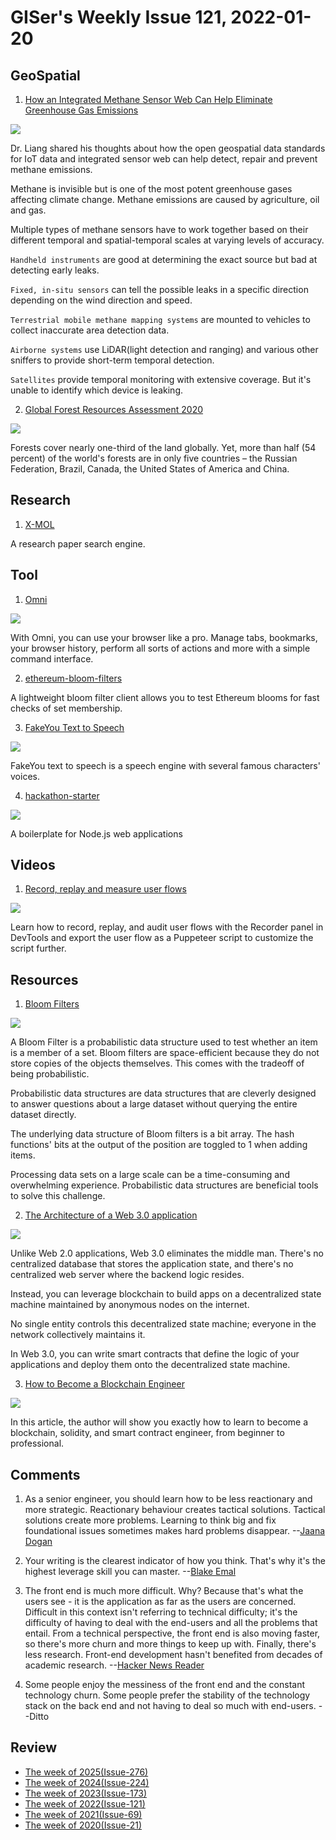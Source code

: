# GISer's Weekly Issue 121, 2022-01-20

## GeoSpatial

1. [How an Integrated Methane Sensor Web Can Help Eliminate Greenhouse Gas Emissions](https://sensorup.com/blog/how-an-integrated-methane-sensor-web-can-help-eliminate-greenhouse-gas-emissions/#/)

![](https://sensorup.com/wp-content/uploads/2021/12/Graph.jpg)

Dr. Liang shared his thoughts about how the open geospatial data standards for IoT data and integrated sensor web can help detect, repair and prevent methane emissions.

Methane is invisible but is one of the most potent greenhouse gases affecting climate change. Methane emissions are caused by agriculture, oil and gas.

Multiple types of methane sensors have to work together based on their different temporal and spatial-temporal scales at varying levels of accuracy.

`Handheld instruments` are good at determining the exact source but bad at detecting early leaks.

`Fixed, in-situ sensors` can tell the possible leaks in a specific direction depending on the wind direction and speed.

`Terrestrial mobile methane mapping systems` are mounted to vehicles to collect inaccurate area detection data.

`Airborne systems` use LiDAR(light detection and ranging) and various other sniffers to provide short-term temporal detection.

`Satellites` provide temporal monitoring with extensive coverage. But it's unable to identify which device is leaking.

2. [Global Forest Resources Assessment 2020](https://www.fao.org/forest-resources-assessment/2020/en/)

![](https://www.cepf-eu.org/sites/default/files/Figure%201.jpg)

Forests cover nearly one-third of the land globally. Yet, more than half (54 percent) of the world's forests are in only five countries – the Russian Federation, Brazil, Canada, the United States of America and China.

## Research

1. [X-MOL](https://en.x-mol.com/)

A research paper search engine.

## Tool

1. [Omni](https://github.com/alyssaxuu/omni#/)

![](https://github.com/alyssaxuu/omni/raw/master/preview.gif)

With Omni, you can use your browser like a pro. Manage tabs, bookmarks, your browser history, perform all sorts of actions and more with a simple command interface.

2. [ethereum-bloom-filters](https://github.com/joshstevens19/ethereum-bloom-filters#/)

A lightweight bloom filter client allows you to test Ethereum blooms for fast checks of set membership.

3. [FakeYou Text to Speech](https://fakeyou.com/#/)

![](https://cdn.beekka.com/blogimg/asset/202112/bg2021122602.webp)

FakeYou text to speech is a speech engine with several famous characters' voices.

4. [hackathon-starter](https://github.com/sahat/hackathon-starter)

![](https://camo.githubusercontent.com/949ff8d7e24c03fd853970ad4552c28d9cfadbd0e1d962c3e30344751e0ab5fa/68747470733a2f2f6c68342e676f6f676c6575736572636f6e74656e742e636f6d2f2d5056772d5a554d397656382f557557654835316f7330492f414141414141414144364d2f30496b673776694a6674512f77313238362d683536362d6e6f2f6861636b6174686f6e2d737461727465722d6c6f676f2e6a7067)

A boilerplate for Node.js web applications

## Videos

1. [Record, replay and measure user flows](https://www.youtube.com/watch?v=rMUayh1QPYs)

![](https://wd.imgix.net/image/dPDCek3EhZgLQPGtEG3y0fTn4v82/UGb19uKQ7X9bkVIhTcwt.png?auto=format&w=84533)

Learn how to record, replay, and audit user flows with the Recorder panel in DevTools and export the user flow as a Puppeteer script to customize the script further.

## Resources

1. [Bloom Filters](https://ellisandrews.github.io/bloom/#/)

![](https://miro.medium.com/max/700/1*jbeM7jk_hCajjslQLZFVYg.png)

A Bloom Filter is a probabilistic data structure used to test whether an item is a member of a set. Bloom filters are space-efficient because they do not store copies of the objects themselves. This comes with the tradeoff of being probabilistic.

Probabilistic data structures are data structures that are cleverly designed to answer questions about a large dataset without querying the entire dataset directly.

The underlying data structure of Bloom filters is a bit array.
The hash functions' bits at the output of the position are toggled to 1 when adding items.

Processing data sets on a large scale can be a time-consuming and overwhelming experience. Probabilistic data structures are beneficial tools to solve this challenge.

2. [The Architecture of a Web 3.0 application](https://www.preethikasireddy.com/post/the-architecture-of-a-web-3-0-application#/)

![](https://uploads-ssl.webflow.com/5ddd80927946cdaa0e71d607/614baccfeb33fa66b9c2aa7d_Screen%20Shot%202021-09-22%20at%206.22.57%20PM.png)

Unlike Web 2.0 applications, Web 3.0 eliminates the middle man. There's no centralized database that stores the application state, and there's no centralized web server where the backend logic resides.

Instead, you can leverage blockchain to build apps on a decentralized state machine maintained by anonymous nodes on the internet.

No single entity controls this decentralized state machine; everyone in the network collectively maintains it.

In Web 3.0, you can write smart contracts that define the logic of your applications and deploy them onto the decentralized state machine.

3. [How to Become a Blockchain Engineer](https://betterprogramming.pub/how-to-become-a-blockchain-engineer-fa4386a0504f#/)

![](https://miro.medium.com/max/1400/1*7sisFgka_6gBcZfKBlPFiw.png)

In this article, the author will show you exactly how to learn to become a blockchain, solidity, and smart contract engineer, from beginner to professional.

## Comments

1. As a senior engineer, you should learn how to be less reactionary and more strategic. Reactionary behaviour creates tactical solutions. Tactical solutions create more problems. Learning to think big and fix foundational issues sometimes makes hard problems disappear.
   --[Jaana Dogan](https://twitter.com/rakyll/status/1483892728828071936)

2. Your writing is the clearest indicator of how you think. That's why it's the highest leverage skill you can master.
   --[Blake Emal](https://twitter.com/heyblake/status/1483515801395240965)

3. The front end is much more difficult. Why? Because that's what the users see - it is the application as far as the users are concerned. Difficult in this context isn't referring to technical difficulty; it's the difficulty of having to deal with the end-users and all the problems that entail. From a technical perspective, the front end is also moving faster, so there's more churn and more things to keep up with. Finally, there's less research. Front-end development hasn't benefited from decades of academic research.
   --[Hacker News Reader](https://news.ycombinator.com/item?id=29329313#/)

4. Some people enjoy the messiness of the front end and the constant technology churn. Some people prefer the stability of the technology stack on the back end and not having to deal so much with end-users.
   --Ditto

## Review

- [The week of 2025(Issue-276)](../2025/issue-276.md)
- [The week of 2024(Issue-224)](../2024/issue-224.md)
- [The week of 2023(Issue-173)](../2023/issue-173.md)
- [The week of 2022(Issue-121)](../2022/issue-121.md)
- [The week of 2021(Issue-69)](../2021/issue-69.md)
- [The week of 2020(Issue-21)](../2020/issue-21.md)
